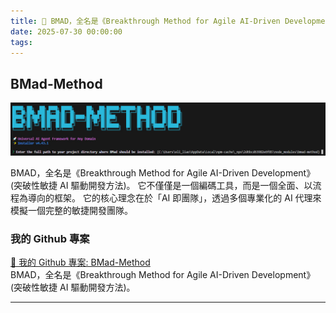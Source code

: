 ```yaml
---
title: 🔗 BMAD，全名是《Breakthrough Method for Agile AI-Driven Development》 (突破性敏捷 AI 驅動開發方法)。
date: 2025-07-30 00:00:00
tags:
---
```


## BMad-Method
![BMad-Method](../images/BMAD-MERHOD01.jpg)

BMAD，全名是《Breakthrough Method for Agile AI-Driven Development》 (突破性敏捷 AI 驅動開發方法)。
它不僅僅是一個編碼工具，而是一個全面、以流程為導向的框架。
它的核心理念在於「AI 即團隊」，透過多個專業化的 AI 代理來模擬一個完整的敏捷開發團隊。

<!-- more -->

### 我的 Github 專案

[🔗 我的 Github 專案: BMad-Method](https://github.com/chiisen/BMad-Method)  
BMAD，全名是《Breakthrough Method for Agile AI-Driven Development》 (突破性敏捷 AI 驅動開發方法)。

---
